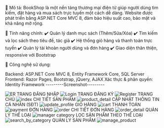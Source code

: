 🔹 Mô tả:
BookShop là một nền tảng thương mại điện tử giúp người dùng tìm kiếm, đặt hàng và mua sách trực tuyến một cách dễ dàng. Website được phát triển bằng ASP.NET Core MVC 8, đảm bảo hiệu suất cao, bảo mật và khả năng mở rộng.

🔹 Tính năng chính:
✔️ Quản lý danh mục sách (Thêm/Sửa/Xóa)
✔️ Tìm kiếm và lọc sách theo tiêu đề, tác giả
✔️ Hệ thống giỏ hàng và thanh toán trực tuyến
✔️ Quản lý tài khoản người dùng và đơn hàng
✔️ Giao diện thân thiện, responsive với Bootstrap

🔹 Công nghệ sử dụng:

Backend: ASP.NET Core MVC 8, Entity Framework Core, SQL Server
Frontend: Razor Pages, Bootstrap, jQuery, AJAX
Xác thực & phân quyền: Identity Framework
---------Screenshot---------












![ER](https://github.com/user-attachments/assets/bf7a1a2a-fd46-4e14-97ec-2c419fced298)
TRANG ĐĂNG NHẬP
![Login](https://github.com/user-attachments/assets/37fbc6aa-4dac-4adb-b678-168bd896bc65)
TRANG ĐĂNG KÝ
![Register](https://github.com/user-attachments/assets/7d60b1d5-70b7-4e36-a8d8-2b0108dfc166)
TRANG CHỦ
![index](https://github.com/user-attachments/assets/cafbf158-1f4f-431f-a9ca-749f3354241b)
CHI TIẾT SẢN PHẨM
![product_detail](https://github.com/user-attachments/assets/347d82b5-b1c3-4dbb-bea8-7d7efe9b67f3)
CẬP NHẬT THÔNG TIN CÁ NHÂN (SĐT)
![update_profile](https://github.com/user-attachments/assets/7a9413f2-1e9d-4335-a255-3ca67868ea5b)
GIỎ HÀNG
![cart](https://github.com/user-attachments/assets/431a300a-3521-4fce-ada6-a849c0db9174)
THANH TOÁN
![payment](https://github.com/user-attachments/assets/66053dab-e876-4642-b11a-d7b292600fe1)
ĐƠN HÀNG
![order](https://github.com/user-attachments/assets/5a53386d-6a94-44d8-bd52-ff5477a6bbc9)
CHI TIẾT ĐƠN HÀNG
![order_detail](https://github.com/user-attachments/assets/b1d7d1fe-a8f9-4fb0-a583-d5c846fb250d)
QUẢN LÝ THỂ LOẠI
![manager category](https://github.com/user-attachments/assets/e3169d4d-de96-493e-bf13-29bdde57d0e3)
LỌC SẢN PHẨM THEO THỂ LOẠI
![search_by_category](https://github.com/user-attachments/assets/c683f72e-a8e1-4b1f-9dfe-cf61e48de8b4)
QUẢN LÝ SẢN PHẨM
![manage_product](https://github.com/user-attachments/assets/2133f67a-9ca4-49dd-9f0b-fe7d3d660d9e)
